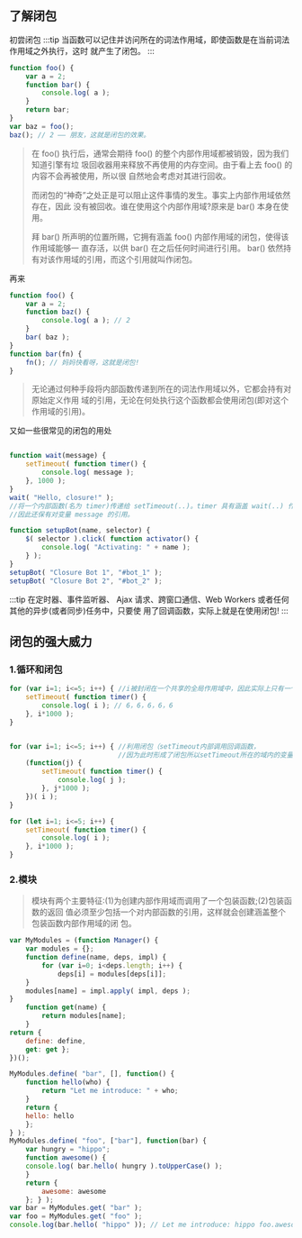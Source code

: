 ## 了解闭包
初尝闭包
:::tip
当函数可以记住并访问所在的词法作用域，即使函数是在当前词法作用域之外执行，这时 就产生了闭包。
:::
```js
function foo() { 
    var a = 2;
    function bar() {
        console.log( a );
    }
    return bar; 
}
var baz = foo();
baz(); // 2 —— 朋友，这就是闭包的效果。
```
> 在 foo() 执行后，通常会期待 foo() 的整个内部作用域都被销毁，因为我们知道引擎有垃 圾回收器用来释放不再使用的内存空间。由于看上去 foo() 的内容不会再被使用，所以很 自然地会考虑对其进行回收。
>
>而闭包的“神奇”之处正是可以阻止这件事情的发生。事实上内部作用域依然存在，因此 没有被回收。谁在使用这个内部作用域?原来是 bar() 本身在使用。
>
>拜 bar() 所声明的位置所赐，它拥有涵盖 foo() 内部作用域的闭包，使得该作用域能够一 直存活，以供 bar() 在之后任何时间进行引用。
bar() 依然持有对该作用域的引用，而这个引用就叫作闭包。

再来
```js
function foo() { 
    var a = 2;
    function baz() {
        console.log( a ); // 2
    }
    bar( baz ); 
}
function bar(fn) {
    fn(); // 妈妈快看呀，这就是闭包!
}
```
>无论通过何种手段将内部函数传递到所在的词法作用域以外，它都会持有对原始定义作用 域的引用，无论在何处执行这个函数都会使用闭包(即对这个作用域的引用)。

又如一些很常见的闭包的用处
```js

function wait(message) {
    setTimeout( function timer() {
        console.log( message );
    }, 1000 ); 
}
wait( "Hello, closure!" );
//将一个内部函数(名为 timer)传递给 setTimeout(..)。timer 具有涵盖 wait(..) 作用域的闭包，
//因此还保有对变量 message 的引用。

function setupBot(name, selector) {
    $( selector ).click( function activator() {
        console.log( "Activating: " + name );
    } );
}
setupBot( "Closure Bot 1", "#bot_1" );
setupBot( "Closure Bot 2", "#bot_2" );
```
:::tip
在定时器、事件监听器、 Ajax 请求、跨窗口通信、Web Workers 或者任何其他的异步(或者同步)任务中，只要使 用了回调函数，实际上就是在使用闭包!
:::
## 闭包的强大威力
### 1.循环和闭包
```js
for (var i=1; i<=5; i++) { //i被封闭在一个共享的全局作用域中，因此实际上只有一个 i
    setTimeout( function timer() {
        console.log( i ); // 6，6，6，6，6
    }, i*1000 );
}


for (var i=1; i<=5; i++) { //利用闭包（setTimeout内部调用回调函数，
                           //因为此时形成了闭包所以setTimeout所在的域内的变量没有被垃圾回收机制回收）
    (function(j) {
        setTimeout( function timer() { 
            console.log( j );
        }, j*1000 );
    })( i );
}

for (let i=1; i<=5; i++) {
    setTimeout( function timer() {
        console.log( i );
    }, i*1000 );
}
```
### 2.模块
> 模块有两个主要特征:(1)为创建内部作用域而调用了一个包装函数;(2)包装函数的返回 值必须至少包括一个对内部函数的引用，这样就会创建涵盖整个包装函数内部作用域的闭 包。
```js
var MyModules = (function Manager() {
    var modules = {};
    function define(name, deps, impl) {
        for (var i=0; i<deps.length; i++) {
            deps[i] = modules[deps[i]];
    }
    modules[name] = impl.apply( impl, deps );
}
    function get(name) { 
        return modules[name];
    }
return {
    define: define,
    get: get };
})();

MyModules.define( "bar", [], function() { 
    function hello(who) {
        return "Let me introduce: " + who; 
    }
    return {
    hello: hello
    };
} );
MyModules.define( "foo", ["bar"], function(bar) {
    var hungry = "hippo";
    function awesome() {
    console.log( bar.hello( hungry ).toUpperCase() );
    }
    return {
        awesome: awesome
    }; } );
var bar = MyModules.get( "bar" );
var foo = MyModules.get( "foo" );
console.log(bar.hello( "hippo" )); // Let me introduce: hippo foo.awesome(); // LET ME INTRODUCE: HIPPO
```
